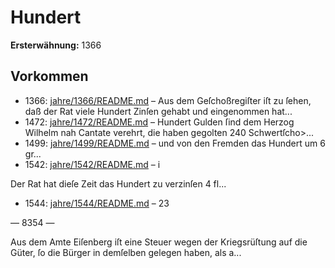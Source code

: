 # Hundert

**Ersterwähnung:** 1366

## Vorkommen
- 1366: [jahre/1366/README.md](../jahre/1366/README.md) – Aus dem Geſchoßregiſter iſt zu ſehen, daß der Rat
viele Hundert Zinſen gehabt und eingenommen hat...
- 1472: [jahre/1472/README.md](../jahre/1472/README.md) – Hundert Gulden ſind dem Herzog Wilhelm nah
Cantate verehrt, die haben gegolten 240 Schwertſcho>...
- 1499: [jahre/1499/README.md](../jahre/1499/README.md) – und von den Fremden das
Hundert um 6 gr...
- 1542: [jahre/1542/README.md](../jahre/1542/README.md) – i

Der Rat hat dieſe Zeit das Hundert zu verzinſen
4 fl...
- 1544: [jahre/1544/README.md](../jahre/1544/README.md) – 23


— 8354 —

Aus dem Amte Eiſenberg iſt eine Steuer wegen der
Kriegsrüſtung auf die Güter, ſo die Bürger in demſelben
gelegen haben, als a...
